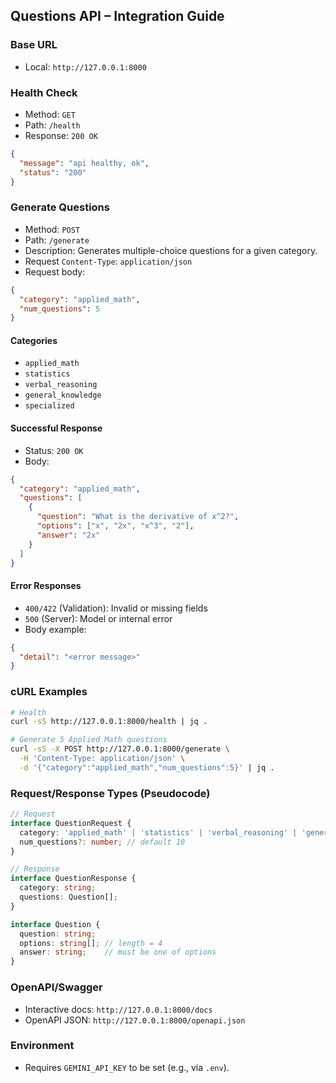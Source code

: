 ## Questions API – Integration Guide

### Base URL
- Local: `http://127.0.0.1:8000`

### Health Check
- Method: `GET`
- Path: `/health`
- Response: `200 OK`
```json
{
  "message": "api healthy, ok",
  "status": "200"
}
```

### Generate Questions
- Method: `POST`
- Path: `/generate`
- Description: Generates multiple-choice questions for a given category.
- Request `Content-Type`: `application/json`
- Request body:
```json
{
  "category": "applied_math",
  "num_questions": 5
}
```

#### Categories
- `applied_math`
- `statistics`
- `verbal_reasoning`
- `general_knowledge`
- `specialized`

#### Successful Response
- Status: `200 OK`
- Body:
```json
{
  "category": "applied_math",
  "questions": [
    {
      "question": "What is the derivative of x^2?",
      "options": ["x", "2x", "x^3", "2"],
      "answer": "2x"
    }
  ]
}
```

#### Error Responses
- `400/422` (Validation): Invalid or missing fields
- `500` (Server): Model or internal error
- Body example:
```json
{
  "detail": "<error message>"
}
```

### cURL Examples
```bash
# Health
curl -sS http://127.0.0.1:8000/health | jq .

# Generate 5 Applied Math questions
curl -sS -X POST http://127.0.0.1:8000/generate \
  -H 'Content-Type: application/json' \
  -d '{"category":"applied_math","num_questions":5}' | jq .
```

### Request/Response Types (Pseudocode)
```ts
// Request
interface QuestionRequest {
  category: 'applied_math' | 'statistics' | 'verbal_reasoning' | 'general_knowledge' | 'specialized';
  num_questions?: number; // default 10
}

// Response
interface QuestionResponse {
  category: string;
  questions: Question[];
}

interface Question {
  question: string;
  options: string[]; // length = 4
  answer: string;    // must be one of options
}
```

### OpenAPI/Swagger
- Interactive docs: `http://127.0.0.1:8000/docs`
- OpenAPI JSON: `http://127.0.0.1:8000/openapi.json`

### Environment
- Requires `GEMINI_API_KEY` to be set (e.g., via `.env`).



